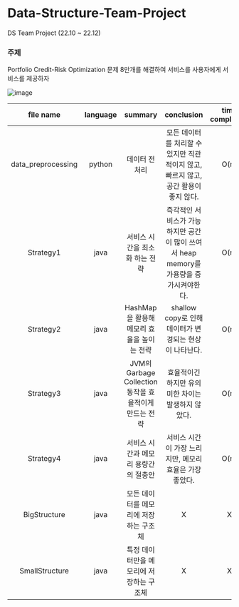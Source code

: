 # Data-Structure-Team-Project

DS Team Project (22.10 ~ 22.12)

### 주제
Portfolio Credit-Risk Optimization 문제 8만개를 해결하여 서비스를 사용자에게 서비스를 제공하자

![image](https://user-images.githubusercontent.com/75602169/211878110-4f0018f3-72d2-4379-b652-39d4571f01ad.png)


| file name | language | summary | conclusion | time complexity | space complexity |
|:--:|:--:|:--:|:--:|:--:|:--:|
| data_preprocessing | python | 데이터 전처리 | 모든 데이터를 처리할 수 있지만 직관적이지 않고, 빠르지 않고, 공간 활용이 좋지 않다. | O(n) | O(n) |
| Strategy1 | java | 서비스 시간을 최소화 하는 전략 | 즉각적인 서비스가 가능하지만 공간이 많이 쓰여서 heap memory를 가용량을 증가시켜야한다. | O(n) | O(n) |
| Strategy2 | java | HashMap을 활용해 메모리 효율을 높이는 전략 | shallow copy로 인해 데이터가 변경되는 현상이 나타난다. | O(n) | O(n) |
| Strategy3 | java | JVM의 Garbage Collection 동작을 효율적이게 만드는 전략 | 효율적이긴 하지만 유의미한 차이는 발생하지 않았다. | O(n) | O(n) |
| Strategy4 | java | 서비스 시간과 메모리 용량간의 절충안 | 서비스 시간이 가장 느리지만, 메모리 효율은 가장 좋았다. | O(n) | O(n) |
| BigStructure | java | 모든 데이터를 메모리에 저장하는 구조체 | X | X | X |
| SmallStructure | java | 특정 데이터만을 메모리에 저장하는 구조체 | X | X | X |